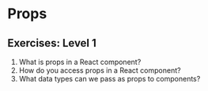 # Props

## Exercises: Level 1

1. What is props in a React component?
2. How do you access props in a React component?
3. What data types can we pass as props to components?
